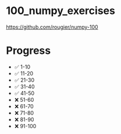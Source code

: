 # 100_numpy_exercises
https://github.com/rougier/numpy-100

# Progress
- ✅ 1-10
- ✅ 11-20
- ✅ 21-30
- ✅ 31-40
- ✅ 41-50
- ❌ 51-60
- ❌ 61-70
- ❌ 71-80
- ❌ 81-90
- ❌ 91-100

